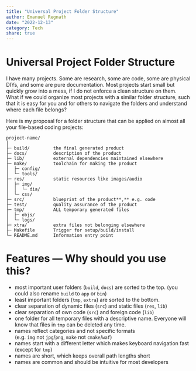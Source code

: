 ```yaml
---
title: "Universal Project Folder Structure"
author: Emanuel Regnath
date: "2022-12-13"
category: Tech
share: true
---
```


# Universal Project Folder Structure

I have many projects. Some are research, some are code, some are physical DIYs, and some are pure documentation. Most projects start small but quickly grow into a mess, if I do not enforce a clean structure on them. What if we could organize most projects with a similar folder structure, such that it is easy for you and for others to navigate the folders and understand where each file belongs?

Here is my proposal for a folder structure that can be applied on almost all your file-based coding projects:

```
project-name/
│
├─ build/         the final generated product
├─ docs/          description of the product
├─ lib/           external dependencies maintained elsewhere
├─ make/          toolchain for making the product
│  ├─ config/
│  └─ tools/
├─ res/           static resources like images/audio
│  ├─ img/
│  │  └─ dia/
│  └─ css/
├─ src/           blueprint of the product**,** e.g. code
├─ test/          quality assurance of the product
├─ tmp/           ALL temporary generated files
│  ├─ objs/
│  └─ logs/
├─ xtra/          extra files not belonging elsewhere
├─ Makefile       Trigger for setup/build/install
└─ README.md      Information entry point
```

# Features — Why should you use this?

- most important user folders (`build`, `docs`) are sorted to the top. (you could also rename `build` to `app` or `bin`)
- least important folders (`tmp`, `extra`) are sorted to the bottom.
- clear separation of dynamic files (`src`) and static files (`res`, `lib`)
- clear separation of own code (`src`) and foreign code (`lib`)
- one folder for all temporary files with a descriptive name. Everyone will know that files in `tmp` can be deleted any time.
- names reflect categories and not specific formats (e.g. `img` not `jpg`/`png`, `make` not `cmake`/`waf`)
- names start with a different letter which makes keyboard navigation fast (except for `tmp`)
- names are short, which keeps overall path lengths short
- names are common and should be intuitive for most developers
